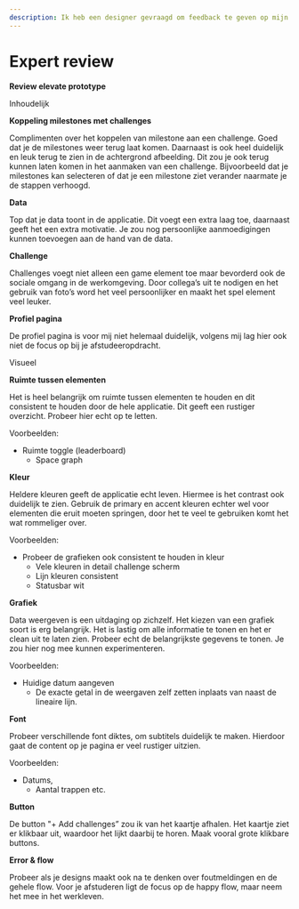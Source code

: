 ```yaml
---
description: Ik heb een designer gevraagd om feedback te geven op mijn concept.
---
```


# Expert review

**Review elevate prototype**

Inhoudelijk

**Koppeling milestones met challenges**

Complimenten over het koppelen van milestone aan een challenge. Goed dat je de milestones weer terug laat komen. Daarnaast is ook heel duidelijk en leuk terug te zien in de achtergrond afbeelding. Dit zou je ook terug kunnen laten komen in het aanmaken van een challenge. Bijvoorbeeld dat je milestones kan selecteren of dat je een milestone ziet verander naarmate je de stappen verhoogd. 

**Data**

Top dat je data toont in de applicatie. Dit voegt een extra laag toe, daarnaast geeft het een extra motivatie. Je zou nog persoonlijke aanmoedigingen kunnen toevoegen aan de hand van de data.

**Challenge**

Challenges voegt niet alleen een game element toe maar bevorderd ook de sociale omgang in de werkomgeving. Door collega’s uit te nodigen en het gebruik van foto’s word het veel persoonlijker en maakt het spel element veel leuker. 

**Profiel pagina**

De profiel pagina is voor mij niet helemaal duidelijk, volgens mij lag hier ook niet de focus op bij je afstudeeropdracht.

Visueel

**Ruimte tussen elementen**

Het is heel belangrijk om ruimte tussen elementen te houden en dit consistent te houden door de hele applicatie. Dit geeft een rustiger overzicht. Probeer hier echt op te letten. 

Voorbeelden:

* Ruimte toggle \(leaderboard\)
  * Space graph

**Kleur**

Heldere kleuren geeft de applicatie echt leven. Hiermee is het contrast ook duidelijk te zien. Gebruik de primary en accent kleuren echter wel voor elementen die eruit moeten springen, door het te veel te gebruiken komt het wat rommeliger over.

Voorbeelden:

* Probeer de grafieken ook consistent te houden in kleur
  * Vele kleuren in detail challenge scherm
  * Lijn kleuren consistent
  * Statusbar wit

**Grafiek**

Data weergeven is een uitdaging op zichzelf. Het kiezen van een grafiek soort is erg belangrijk. Het is lastig om alle informatie te tonen en het er clean uit te laten zien. Probeer echt de belangrijkste gegevens te tonen. Je zou hier nog mee kunnen experimenteren.

Voorbeelden:

* Huidige datum aangeven
  * De exacte getal in de weergaven zelf zetten inplaats van naast de lineaire lijn.

**Font**

Probeer verschillende font diktes, om subtitels duidelijk te maken. Hierdoor gaat de content op je pagina er veel rustiger uitzien. 

Voorbeelden:

* Datums, 
  * Aantal trappen etc.

**Button**

De button "+ Add challenges” zou ik van het kaartje afhalen. Het kaartje ziet er klikbaar uit, waardoor het lijkt daarbij te horen. Maak vooral grote klikbare buttons.

**Error & flow**

Probeer als je designs maakt ook na te denken over foutmeldingen en de gehele flow. Voor je afstuderen ligt de focus op de happy flow, maar neem het mee in het werkleven.

